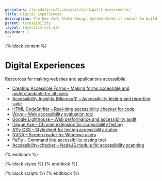 ```yaml
---
permalink: /foundations/accessibility/digital-experiences/
title: Digital Experiences
description: The New York State Design System makes it easier to build usable, accessible, mobile-friendly websites for New York State residents.
parent: Accessibility
layout: layouts/3-col.njk
navOrder: 1
---
```


{% block content %}

# Digital Experiences
Resources for making websites and applications accessibile.

- [Creating Accessible Forms – Making forms accessible and understandable for all users](https://webaim.org/techniques/forms/)
- [Accessibility Insights (Microsoft) – Accessibility testing and reporting suite ](href="https://accessibilityinsights.io/)
- [HTML CodeSniffer – Real-time accessibility checker for code](https://squizlabs.github.io/HTML_CodeSniffer/)
- [Wave – Web accessibility evaluation tool](https://wave.webaim.org/extension/)
- [Google Lighthouse – Web performance and accessibility audit](https://developers.google.com/web/tools/lighthouse)
- [Deque Axe – Chrome extension for accessibility testing](https://www.deque.com/axe/)
- [A11y CSS – Stylesheet for testing accessibility states](https://ffoodd.github.io/a11y.css/)
- [NVDA – Screen reader for Windows users](https://webaim.org/articles/nvda/)
- [Pa11y – Command line accessibility testing tool](https://pa11y.org/)
- [Accessibility-checker – NodeJS module for accessibility scanning](https://www.npmjs.com/package/accessibility-checker)

{% endblock %}

{% block styles %}
{% endblock %}

{% block scripts %}
{% endblock %}